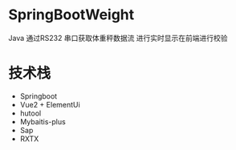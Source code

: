 # SpringBootWeight
Java 通过RS232 串口获取体重秤数据流 进行实时显示在前端进行校验

# 技术栈
* Springboot 
* Vue2 + ElementUi
* hutool
* Mybaitis-plus
* Sap
* RXTX
